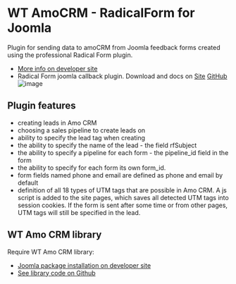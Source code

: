 # WT AmoCRM - RadicalForm for Joomla
Plugin for sending data to amoCRM from Joomla feedback forms created using the professional Radical Form plugin. 
- [More info on developer site](https://web-tolk.ru/dev/joomla-plugins/wt-amocrm-radicalform.html)
- Radical Form joomla callback plugin. Download and docs on [Site](https://hika.su/rasshireniya/radical-form) [GitHub](https://github.com/Delo-Design/radicalform)
![image](https://user-images.githubusercontent.com/6236403/205810267-ad5dc8c7-0b6f-409e-9cab-8e18c39d99e9.png)

## Plugin features
- creating leads in Amo CRM
- choosing a sales pipeline to create leads on
- ability to specify the lead tag when creating
- the ability to specify the name of the lead - the field rfSubject
- the ability to specify a pipeline for each form - the pipeline_id field in the form
- the ability to specify for each form its own form_id.
- form fields named phone and email are defined as phone and email by default
- definition of all 18 types of UTM tags that are possible in Amo CRM. A js script is added to the site pages, which saves all detected UTM tags into session cookies. If the form is sent after some time or from other pages, UTM tags will still be specified in the lead.
## WT Amo CRM library
Require WT Amo CRM library:
- [Joomla package installation on developer site](https://web-tolk.ru/dev/biblioteki/wt-amo-crm-library.html)
- [See library code on Github](https://github.com/sergeytolkachyov/WT-Amo-CRM-library-for-Joomla-4)
